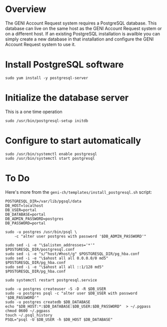 # Overview

The GENI Account Request system requires a PostgreSQL database. This
database can live on the same host as the GENI Account Request system
or on a different host. If an existing PostgreSQL installation is availble
you can simply create a new database in that installation and configure
the GENI Account Request system to use it.

# Install PostgreSQL software

```
sudo yum install -y postgresql-server
```

# Initialize the database server

This is a one time operation

```
sudo /usr/bin/postgresql-setup initdb
```

# Configure to start automatically

```
sudo /usr/bin/systemctl enable postgresql
sudo /usr/bin/systemctl start postgresql
```

# To Do

Here's more from the `geni-ch/templates/install_postgresql.sh` script:

```
POSTGRESQL_DIR=/var/lib/pgsql/data
DB_HOST=localhost
DB_USER=portal
DB_DATABASE=portal
DB_ADMIN_PASSWORD=postgres
DB_PASSWORD=portal

sudo -u postgres /usr/bin/psql \
    -c "alter user postgres with password '$DB_ADMIN_PASSWORD'"

sudo sed -i -e "\$alisten_addresses='*'" $POSTGRESQL_DIR/postgresql.conf
sudo sed -i -e "s/^host/#host/g" $POSTGRESQL_DIR/pg_hba.conf
sudo sed -i -e "\$ahost all all 0.0.0.0/0 md5" $POSTGRESQL_DIR/pg_hba.conf
sudo sed -i -e "\$ahost all all ::1/128 md5" $POSTGRESQL_DIR/pg_hba.conf

sudo systemctl restart postgresql.service

sudo -u postgres createuser -S -D -R $DB_USER
sudo -u postgres psql -c "alter user $DB_USER with password '$DB_PASSWORD'"
sudo -u postgres createdb $DB_DATABASE
echo "$DB_HOST:*:$DB_DATABASE:$DB_USER:$DB_PASSWORD"  > ~/.pgpass
chmod 0600 ~/.pgpass
touch ~/.psql_history
PSQL="psql -U $DB_USER -h $DB_HOST $DB_DATABASE"
```
